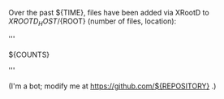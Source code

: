 Over the past ${TIME}, files have been added via XRootD to ${XROOTD_HOST}/${ROOT} (number of files, location):

\'\'\'

${COUNTS}

\'\'\'

(I'm a bot; modify me at https://github.com/${REPOSITORY} .)

